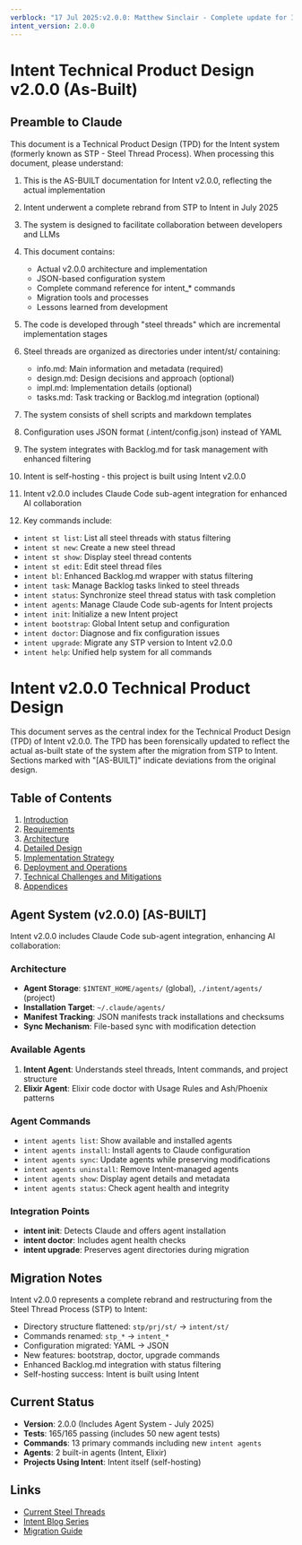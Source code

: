 ```yaml
---
verblock: "17 Jul 2025:v2.0.0: Matthew Sinclair - Complete update for Intent v2.0.0 (As-Built)"
intent_version: 2.0.0
---
```

# Intent Technical Product Design v2.0.0 (As-Built)

## Preamble to Claude

This document is a Technical Product Design (TPD) for the Intent system (formerly known as STP - Steel Thread Process). When processing this document, please understand:

1. This is the AS-BUILT documentation for Intent v2.0.0, reflecting the actual implementation
2. Intent underwent a complete rebrand from STP to Intent in July 2025
3. The system is designed to facilitate collaboration between developers and LLMs
4. This document contains:
   - Actual v2.0.0 architecture and implementation
   - JSON-based configuration system
   - Complete command reference for intent_* commands
   - Migration tools and processes
   - Lessons learned from development

5. The code is developed through "steel threads" which are incremental implementation stages
6. Steel threads are organized as directories under intent/st/ containing:
   - info.md: Main information and metadata (required)
   - design.md: Design decisions and approach (optional)
   - impl.md: Implementation details (optional)
   - tasks.md: Task tracking or Backlog.md integration (optional)
7. The system consists of shell scripts and markdown templates
8. Configuration uses JSON format (.intent/config.json) instead of YAML
9. The system integrates with Backlog.md for task management with enhanced filtering
10. Intent is self-hosting - this project is built using Intent v2.0.0
11. Intent v2.0.0 includes Claude Code sub-agent integration for enhanced AI collaboration
12. Key commands include:

- `intent st list`: List all steel threads with status filtering
- `intent st new`: Create a new steel thread
- `intent st show`: Display steel thread contents
- `intent st edit`: Edit steel thread files
- `intent bl`: Enhanced Backlog.md wrapper with status filtering
- `intent task`: Manage Backlog tasks linked to steel threads
- `intent status`: Synchronize steel thread status with task completion
- `intent agents`: Manage Claude Code sub-agents for Intent projects
- `intent init`: Initialize a new Intent project
- `intent bootstrap`: Global Intent setup and configuration
- `intent doctor`: Diagnose and fix configuration issues
- `intent upgrade`: Migrate any STP version to Intent v2.0.0
- `intent help`: Unified help system for all commands

# Intent v2.0.0 Technical Product Design

This document serves as the central index for the Technical Product Design (TPD) of Intent v2.0.0. The TPD has been forensically updated to reflect the actual as-built state of the system after the migration from STP to Intent. Sections marked with "[AS-BUILT]" indicate deviations from the original design.

## Table of Contents

1. [Introduction](./1_introduction.md)
2. [Requirements](./2_requirements.md)
3. [Architecture](./3_architecture.md)
4. [Detailed Design](./4_detailed_design.md)
5. [Implementation Strategy](./5_implementation_strategy.md)
6. [Deployment and Operations](./6_deployment_and_operations.md)
7. [Technical Challenges and Mitigations](./7_technical_challenges_and_mitigations.md)
8. [Appendices](./8_appendices.md)

## Agent System (v2.0.0) [AS-BUILT]

Intent v2.0.0 includes Claude Code sub-agent integration, enhancing AI collaboration:

### Architecture
- **Agent Storage**: `$INTENT_HOME/agents/` (global), `./intent/agents/` (project)
- **Installation Target**: `~/.claude/agents/`
- **Manifest Tracking**: JSON manifests track installations and checksums
- **Sync Mechanism**: File-based sync with modification detection

### Available Agents
1. **Intent Agent**: Understands steel threads, Intent commands, and project structure
2. **Elixir Agent**: Elixir code doctor with Usage Rules and Ash/Phoenix patterns

### Agent Commands
- `intent agents list`: Show available and installed agents
- `intent agents install`: Install agents to Claude configuration
- `intent agents sync`: Update agents while preserving modifications
- `intent agents uninstall`: Remove Intent-managed agents
- `intent agents show`: Display agent details and metadata
- `intent agents status`: Check agent health and integrity

### Integration Points
- **intent init**: Detects Claude and offers agent installation
- **intent doctor**: Includes agent health checks
- **intent upgrade**: Preserves agent directories during migration

## Migration Notes

Intent v2.0.0 represents a complete rebrand and restructuring from the Steel Thread Process (STP) to Intent:

- Directory structure flattened: `stp/prj/st/` → `intent/st/`
- Commands renamed: `stp_*` → `intent_*`
- Configuration migrated: YAML → JSON
- New features: bootstrap, doctor, upgrade commands
- Enhanced Backlog.md integration with status filtering
- Self-hosting success: Intent is built using Intent

## Current Status

- **Version**: 2.0.0 (Includes Agent System - July 2025)
- **Tests**: 165/165 passing (includes 50 new agent tests)
- **Commands**: 13 primary commands including new `intent agents`
- **Agents**: 2 built-in agents (Intent, Elixir)
- **Projects Using Intent**: Intent itself (self-hosting)

## Links

- [Current Steel Threads](../../st/)
- [Intent Blog Series](../../../docs/blog/)
- [Migration Guide](./6_deployment_and_operations.md#migration)
